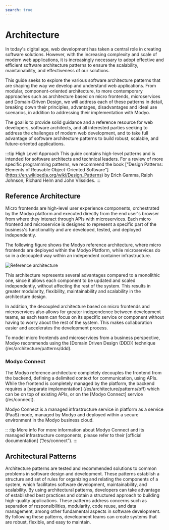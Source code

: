 ```yaml
---
search: true
---
```


# Architecture

In today's digital age, web development has taken a central role in creating software solutions. However, with the increasing complexity and scale of modern web applications, it is increasingly necessary to adopt effective and efficient software architecture patterns to ensure the scalability, maintainability, and effectiveness of our solutions.

This guide seeks to explore the various software architecture patterns that are shaping the way we develop and understand web applications. From modular, component-oriented architecture, to more contemporary approaches such as architecture based on micro frontends, microservices and Domain-Driven Design, we will address each of these patterns in detail, breaking down their principles, advantages, disadvantages and ideal use scenarios, in addition to addressing their implementation with Modyo.

The goal is to provide solid guidance and a reference resource for web developers, software architects, and all interested parties seeking to address the challenges of modern web development, and to take full advantage of software architecture patterns to build robust, scalable, and future-oriented applications.

:::tip High Level Approach
This guide contains high-level patterns and is intended for software architects and technical leaders. For a review of more specific programming patterns, we recommend the book [“Design Patterns: Elements of Reusable Object-Oriented Software”] (https://en.wikipedia.org/wiki/Design_Patterns) by Erich Gamma, Ralph Johnson, Richard Helm and John Vlissides. 
:::

## Reference Architecture

Micro frontends are high-level user experience components, orchestrated by the Modyo platform and executed directly from the end user's browser from where they interact through APIs with microservices. Each micro frontend and microservice is designed to represent a specific part of the business's functionality and are developed, tested, and deployed independently.

The following figure shows the Modyo reference architecture, where micro frontends are deployed within the Modyo Platform, while microservices do so in a decoupled way within an independent container infrastructure.

 <img src="/assets/img/infrastructure/reference_architecture.png" alt="Reference architecture" /> 

This architecture represents several advantages compared to a monolithic one, since it allows each component to be updated and scaled independently, without affecting the rest of the system. This results in greater modularity, flexibility, maintainability and scalability in the architecture design.

In addition, the decoupled architecture based on micro frontends and microservices also allows for greater independence between development teams, as each team can focus on its specific service or component without having to worry about the rest of the system. This makes collaboration easier and accelerates the development process.

To model micro frontends and microservices from a business perspective, Modyo recommends using the [Domain Driven Design (DDD)] technique (/es/architecture/patterns/ddd).


### Modyo Connect
The Modyo reference architecture completely decouples the frontend from the backend, defining a delimited context for communication, using APIs. While the frontend is completely managed by the platform, the backend requires a [separate implementation] (/es/architecture/patterns/bff) which can be on top of existing APIs, or on the [Modyo Connect] service (/es/connect).

Modyo Connect is a managed infrastructure service in platform as a service (PaaS) mode, managed by Modyo and deployed within a secure environment in the Modyo business cloud.

:: :tip More info
For more information about Modyo Connect and its managed infrastructure components, please refer to their [official documentation] (“/es/connect”).
:::


## Architectural Patterns

Architecture patterns are tested and recommended solutions to common problems in software design and development. These patterns establish a structure and set of rules for organizing and relating the components of a system, which facilitates software development, maintainability, and scalability. By using architectural patterns, developers can take advantage of established best practices and obtain a structured approach to building high-quality applications. These patterns address concerns such as separation of responsibilities, modularity, code reuse, and data management, among other fundamental aspects in software development. By following these patterns, development teams can create systems that are robust, flexible, and easy to maintain.